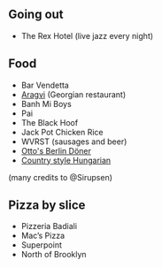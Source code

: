 ## Going out

* The Rex Hotel (live jazz every night)

## Food

* Bar Vendetta
* [Aragvi](http://www.blogto.com/restaurants/aragvi-restaurant-toronto) (Georgian restaurant)
* Banh Mi Boys
* Pai
* The Black Hoof
* Jack Pot Chicken Rice
* WVRST (sausages and beer)
* [Otto's Berlin Döner](http://ottosdoner.com/)
* [Country style Hungarian](http://countrystylehungarian.com/)

(many credits to @Sirupsen)

## Pizza by slice

* Pizzeria Badiali
* Mac’s Pizza
* Superpoint
* North of Brooklyn 
